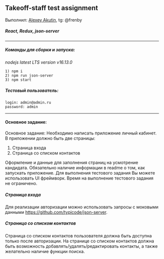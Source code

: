 ## Takeoff-staff test assignment

Выполнил: [Alexey Akutin](mailto:aakytin@mail.ru),
tg: @frenby

##### React, Redux, json-server

---

##### Команды для сборки и запуска:
_nodejs latest LTS version v16.13.0_
```
1) npm i
2) npm run json-server
3) npm start
```
##### Тестовый пользователь:

```
login: admin@admin.ru
password: admin
```

---
#### Основное задание:

Основное задание:
Необходимо написать приложение личный кабинет.
В приложении должно быть две страницы:
1) Страница входа
2) Страница со списком контактов

Оформление и данные для заполнения страниц на усмотрение кандидата. 
Обязательно наличие информации в readme о том, как запускать приложение.
Для выполнения тестового задания Вы можете использовать UI фреймворк.
Время на выполнение тестового задания не ограничено.

##### Страница входа
Для реализации авторизации можно использовать запросы с моковыми данными https://github.com/typicode/json-server.

##### Страница со списком контактов
Страница со списком контактов пользователя должна быть доступна только после авторизации.
На странице со списком контактов должна быть возможность добавлять/удалять/редактировать контакты, а также желательно наличие функции поиска.
